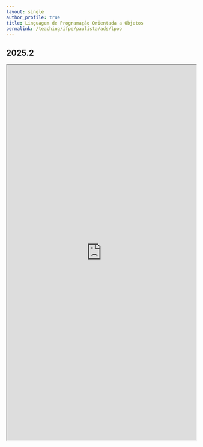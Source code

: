```yaml
---
layout: single
author_profile: true
title: Linguagem de Programação Orientada a Objetos
permalink: /teaching/ifpe/paulista/ads/lpoo
---
```


<!--<h1 style="color: red; background-color: yellow;">Nesta Sexta-Feita 04/07 NÃO haverá aula devido a piora da condição da minha voz e de um quadro de virose.</h1>-->

## 2025.2

<!--<iframe src="https://docs.google.com/spreadsheets/d/e/2PACX-1vTpfiWXmSPJqWvN3hZu-DTn4JEvLm8pes1eTmgOxLBPuRnxrpZQKNVCufkexpM12B9xjXlYBednqK2O/pubhtml?widget=true&amp;headers=false" style="position: relative; width: 100%;" height="1000"></iframe>-->

<!--<iframe src="https://docs.google.com/spreadsheets/d/e/2PACX-1vSEHPnK0QQjxjg-uJh2z2nZDRHmjONLgqGqeaXNPbP2gISuPhYhOMTY4MSj27GwC5fUo5yh60K0VWpc/pubhtml?gid=0&single=true" style="position: relative; width: 100%;" height="1000"></iframe>-->

<iframe src="https://docs.google.com/spreadsheets/d/e/2PACX-1vT0a4xyV0-ZxN2-Te0A_VmGgcvRL3jm8OPIaN2kOhv58k4UBYwSrLZh9Xx8iVSrnE0CTkmT4wdN5MJl/pubhtml?gid=0&single=true" style="position: relative; width: 100%;" height="1000"></iframe>

